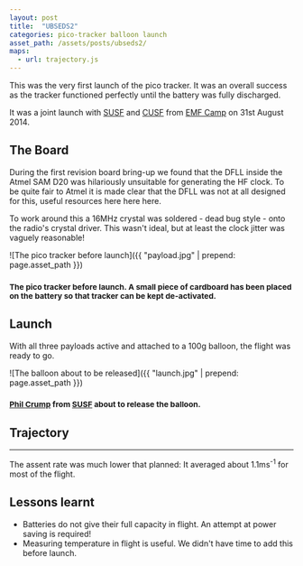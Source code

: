 ```yaml
---
layout: post
title:  "UBSEDS2"
categories: pico-tracker balloon launch
asset_path: /assets/posts/ubseds2/
maps:
  - url: trajectory.js 
---
```


This was the very first launch of the pico tracker. It was an overall success as the tracker functioned perfectly until the battery was fully discharged.

It was a joint launch with [SUSF](http://www.susf.co.uk) and [CUSF](http://www.cusf.co.uk) from [EMF Camp](http://www.emfcamp.org) on 31st August 2014.

<!--more-->

## The Board

During the first revision board bring-up we found that the DFLL inside the Atmel SAM D20 was hilariously unsuitable for generating the HF clock. To be quite fair to Atmel it is made clear that the DFLL was not at all designed for this, useful resources here here here.

To work around this a 16MHz crystal was soldered - dead bug style - onto the radio's crystal driver. This wasn't ideal, but at least the clock jitter was vaguely reasonable!

![The pico tracker before launch]({{ "payload.jpg" | prepend: page.asset_path }})

### <small>The pico tracker before launch. A small piece of cardboard has been placed on the battery so that tracker can be kept de-activated.</small>

## Launch

With all three payloads active and attached to a 100g balloon, the flight was ready to go.

![The balloon about to be released]({{ "launch.jpg" | prepend: page.asset_path }})

### <small>[Phil Crump](https://www.philcrump.co.uk) from [SUSF](http://www.susf.co.uk) about to release the balloon.</small>

## Trajectory
<div class="map-canvas" id="balloon-trajectory"></div>

----

The assent rate was much lower that planned: It averaged about 1.1ms<sup>-1</sup> for most of the flight.

## Lessons learnt

- Batteries do not give their full capacity in flight. An attempt at power saving is required!
- Measuring temperature in flight is useful. We didn't have time to add this before launch.

